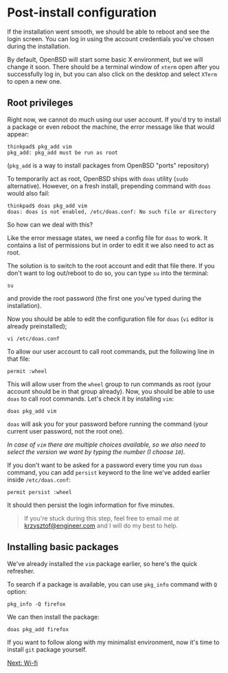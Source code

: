 # Post-install configuration

If the installation went smooth, we should be able to reboot and see the login screen.
You can log in using the account credentials you've chosen during the installation.

By default, OpenBSD will start some basic X environment, but we will change it soon.
There should be a terminal window of `xterm` open after you successfully log in, 
but you can also click on the desktop and select `XTerm` to open a new one.

## Root privileges

Right now, we cannot do much using our user account. 
If you'd try to install a package or even reboot the machine, the error message like that would appear:

```
thinkpad$ pkg_add vim
pkg_add: pkg_add must be run as root
```

(`pkg_add` is a way to install packages from OpenBSD "ports" repository)

To temporarily act as root, OpenBSD ships with `doas` utility (`sudo` alternative). 
However, on a fresh install, prepending command with `doas` would also fail:

```
thinkpad$ doas pkg_add vim
doas: doas is not enabled, /etc/doas.conf: No such file or directory
```

So how can we deal with this?

Like the error message states, we need a config file for `doas` to work.
It contains a list of permissions but in order to edit it we also need to act as root.

The solution is to switch to the root account and edit that file there. 
If you don't want to log out/reboot to do so, you can type `su` into the terminal:

```
su
```

and provide the root password (the first one you've typed during the installation).

Now you should be able to edit the configuration file for `doas` (`vi` editor is already preinstalled);

```
vi /etc/doas.conf
```

To allow our user account to call root commands, put the following line in that file:

```
permit :wheel
```

This will allow user from the `wheel` group to run commands as root (your account should be in that group already).
Now, you should be able to use `doas` to call root commands. Let's check it by installing `vim`:

```
doas pkg_add vim
```

`doas` will ask you for your password before running the command (your current user password, not the root one). 

*In case of `vim` there are multiple choices available, so we also need to select the version we want by typing the number (I choose `10`).*

If you don't want to be asked for a password every time you run `doas` command, you can add `persist` keyword to the line we've added earlier inside `/etc/doas.conf`:

```
permit persist :wheel
```

It should then persist the login information for five minutes.

> If you're stuck during this step, feel free to email me at [krzysztof@engineer.com](mailto:krzysztof@engineer.com) and I will do my best to help.

## Installing basic packages

We've already installed the `vim` package earlier, so here's the quick refresher.

To search if a package is available, you can use `pkg_info` command with `Q` option:

```
pkg_info -Q firefox
```

We can then install the package:

```
doas pkg_add firefox
```

If you want to follow along with my minimalist environment, now it's time to install `git` package yourself.

[Next: Wi-fi](/configuration/02-wifi.md)
